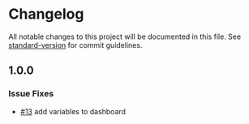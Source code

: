 # Changelog

All notable changes to this project will be documented in this file. See [standard-version](https://github.com/conventional-changelog/standard-version) for commit guidelines.

## 1.0.0

### Issue Fixes
* [#13](https://github.com/upfrontsystems/izinto-angular/issues/13) add variables to dashboard

